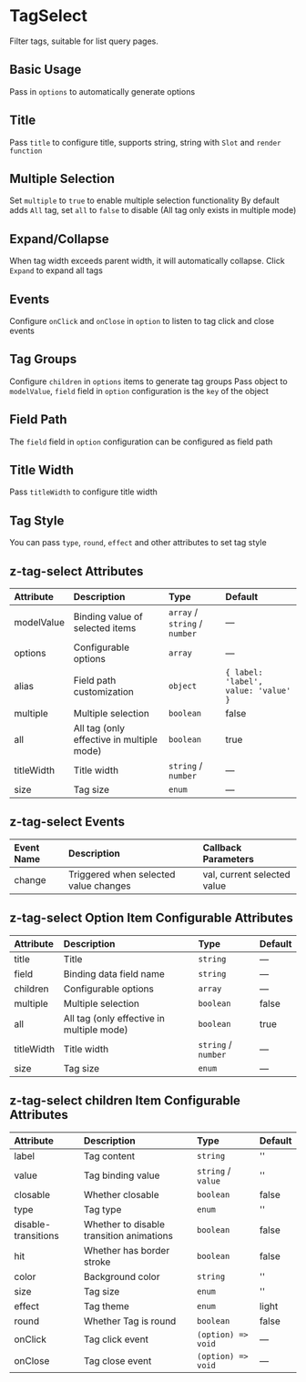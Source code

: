 # TagSelect

Filter tags, suitable for list query pages.

## Basic Usage

Pass in `options` to automatically generate options

<preview path="../../demo/tag-select/normal.vue" />

## Title

Pass `title` to configure title, supports string, string with `Slot` and `render function`

<preview path="../../demo/tag-select/title.vue" />

## Multiple Selection

Set `multiple` to `true` to enable multiple selection functionality
By default adds `All` tag, set `all` to `false` to disable (All tag only exists in multiple mode)

<preview path="../../demo/tag-select/multiple.vue" />

## Expand/Collapse

When tag width exceeds parent width, it will automatically collapse. Click `Expand` to expand all tags

<preview path="../../demo/tag-select/expand.vue" />

## Events

Configure `onClick` and `onClose` in `option` to listen to tag click and close events

<preview path="../../demo/tag-select/events.vue" />

## Tag Groups

Configure `children` in `options` items to generate tag groups
Pass object to `modelValue`, `field` field in `option` configuration is the `key` of the object

<preview path="../../demo/tag-select/group.vue" />

## Field Path

The `field` field in `option` configuration can be configured as field path

<preview path="../../demo/tag-select/path.vue" />

## Title Width

Pass `titleWidth` to configure title width

<preview path="../../demo/tag-select/title-width.vue" />

## Tag Style

You can pass `type`, `round`, `effect` and other attributes to set tag style

<preview path="../../demo/tag-select/style.vue" />

## z-tag-select Attributes

| Attribute     | Description                              | Type                            | Default |
| :------------ | :--------------------------------------- | :------------------------------ | :------ |
| modelValue    | Binding value of selected items          | `array` / `string` / `number`   | —       |
| options       | Configurable options                     | `array`                         | —       |
| alias         | Field path customization                 | `object`                        | `{ label: 'label', value: 'value' }` |
| multiple      | Multiple selection                       | `boolean`                       | false   |
| all           | All tag (only effective in multiple mode) | `boolean`                       | true    |
| titleWidth    | Title width                              | `string` / `number`             | —       |
| size          | Tag size                                 | `enum`                          | —       |

## z-tag-select Events

| Event Name | Description                      | Callback Parameters |
| :--------- | :------------------------------- | :------------------ |
| change     | Triggered when selected value changes | val, current selected value |

## z-tag-select Option Item Configurable Attributes

| Attribute  | Description                              | Type                | Default |
| :--------- | :--------------------------------------- | :------------------ | :------ |
| title      | Title                                    | `string`            | —       |
| field      | Binding data field name                  | `string`            | —       |
| children   | Configurable options                     | `array`             | —       |
| multiple   | Multiple selection                       | `boolean`           | false   |
| all        | All tag (only effective in multiple mode) | `boolean`           | true    |
| titleWidth | Title width                              | `string` / `number` | —       |
| size       | Tag size                                 | `enum`              | —       |

## z-tag-select children Item Configurable Attributes

| Attribute           | Description                    | Type                | Default |
| :------------------ | :----------------------------- | :------------------ | :------ |
| label               | Tag content                    | `string`            | ''      |
| value               | Tag binding value              | `string` / `value`  | ''      |
| closable            | Whether closable               | `boolean`           | false   |
| type                | Tag type                       | `enum`              | ''      |
| disable-transitions | Whether to disable transition animations | `boolean`           | false   |
| hit                 | Whether has border stroke      | `boolean`           | false   |
| color               | Background color               | `string`            | ''      |
| size                | Tag size                       | `enum`              | ''      |
| effect              | Tag theme                      | `enum`              | light   |
| round               | Whether Tag is round           | `boolean`           | false   |
| onClick             | Tag click event                | `(option) => void`  | —       |
| onClose             | Tag close event                | `(option) => void`  | —       |
